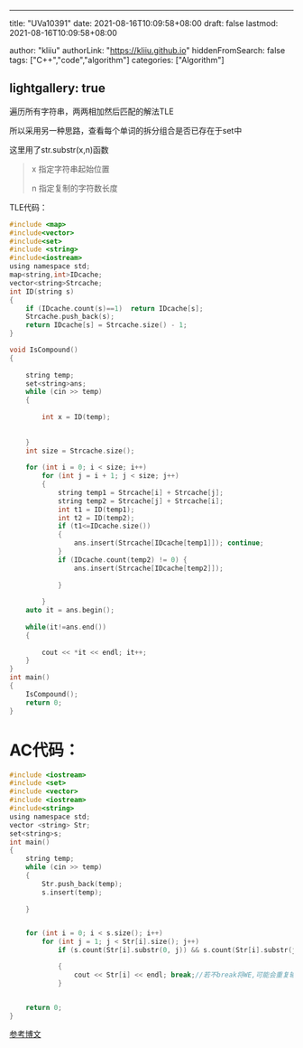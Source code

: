 

---

title: "UVa10391"
date: 2021-08-16T10:09:58+08:00
draft: false
lastmod: 2021-08-16T10:09:58+08:00

author: "kliiu"
authorLink: "https://kliiu.github.io"
hiddenFromSearch: false
tags: ["C++","code","algorithm"]
categories: ["Algorithm"]


lightgallery: true
---

<!--more-->






遍历所有字符串，两两相加然后匹配的解法TLE

所以采用另一种思路，查看每个单词的拆分组合是否已存在于set中

这里用了str.substr(x,n)函数

>x 指定字符串起始位置
> 
>n 指定复制的字符数长度




TLE代码：
```c
#include <map>
#include<vector>
#include<set>
#include <string>
#include<iostream>
using namespace std;
map<string,int>IDcache;
vector<string>Strcache;
int ID(string s)
{
	if (IDcache.count(s)==1)  return IDcache[s];
	Strcache.push_back(s);
	return IDcache[s] = Strcache.size() - 1;
}

void IsCompound()
{
	
	string temp;
	set<string>ans;
	while (cin >> temp)
	{
		
		int x = ID(temp);
	
		
	}
	int size = Strcache.size();
	
	for (int i = 0; i < size; i++)
		for (int j = i + 1; j < size; j++)
		{
			string temp1 = Strcache[i] + Strcache[j];
			string temp2 = Strcache[j] + Strcache[i];
			int t1 = ID(temp1);
			int t2 = ID(temp2);
			if (t1<=IDcache.size())
			{
				ans.insert(Strcache[IDcache[temp1]]); continue;
			}
			if (IDcache.count(temp2) != 0) {
				ans.insert(Strcache[IDcache[temp2]]);
				
			}
			
		}
	auto it = ans.begin();
	
	while(it!=ans.end())
	{
		
		cout << *it << endl; it++;
	}
}
int main()
{
	IsCompound();
	return 0;
}
```


 


# AC代码：

```c
#include <iostream>
#include <set>
#include <vector>
#include <iostream>
#include<string>
using namespace std;
vector <string> Str;
set<string>s;
int main()
{
	string temp;
	while (cin >> temp)
	{
		Str.push_back(temp);
		s.insert(temp);
		
	}


	for (int i = 0; i < s.size(); i++)
		for (int j = 1; j < Str[i].size(); j++)
			if (s.count(Str[i].substr(0, j)) && s.count(Str[i].substr(j, Str[i].size() - j)))

			{
				cout << Str[i] << endl; break;//若不break将WE,可能会重复输出
			}


	return 0;
}


```

[参考博文](https://blog.csdn.net/iboxty/article/details/45958193?utm_medium=distribute.pc_relevant.none-task-blog-BlogCommendFromMachineLearnPai2-1.control&dist_request_id=1328741.49540.16170815072631933&depth_1-utm_source=distribute.pc_relevant.none-task-blog-BlogCommendFromMachineLearnPai2-1.control)
